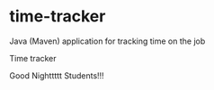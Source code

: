 # time-tracker
Java (Maven) application for tracking time on the job

Time tracker

Good Nighttttt Students!!!
